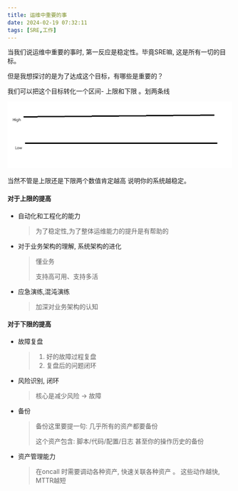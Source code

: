 ```yaml
---
title: 运维中重要的事
date: 2024-02-19 07:32:11
tags: [SRE,工作]
---
```


当我们说运维中重要的事时, 第一反应是稳定性。毕竟SRE嘛, 这是所有一切的目标。

但是我想探讨的是为了达成这个目标，有哪些是重要的？

我们可以把这个目标转化一个区间- 上限和下限 。划两条线

![image-20240219220429163](./2024-02-19-运维中重要的事/image-20240219220429163.png)

当然不管是上限还是下限两个数值肯定越高  说明你的系统越稳定。



#### 对于上限的提高

- 自动化和工程化的能力

  > 为了稳定性,为了整体运维能力的提升是有帮助的

- 对于业务架构的理解, 系统架构的进化

  > 懂业务
  >
  > 支持高可用、支持多活

- 应急演练,混沌演练

  > 加深对业务架构的认知

#### 对于下限的提高

- 故障复盘

  > 1.  好的故障过程复盘
  > 2.  复盘后的问题闭环

- 风险识别, 闭环

  > 核心是减少风险 -> 故障

- 备份

  > 备份这里要提一句:  几乎所有的资产都要备份
  >
  > 这个资产包含:  脚本/代码/配置/日志  甚至你的操作历史的备份

- 资产管理能力

  > 在oncall 时需要调动各种资产, 快速关联各种资产 。 这些动作越快, MTTR越短
